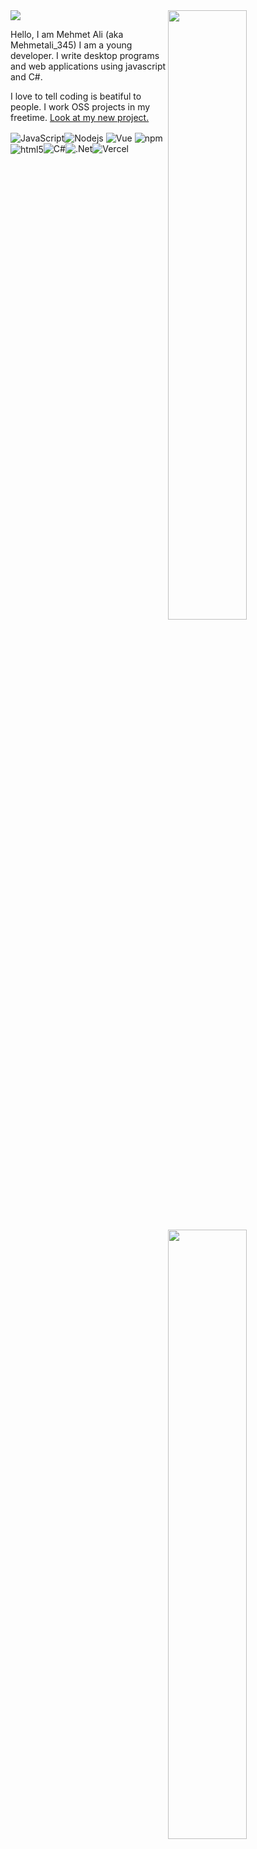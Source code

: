 <img src= "https://abinereleregeldikya.is-inside.me/WxCeUhrM.png">
<img width="50%" align="right" src="https://github-readme-stats.vercel.app/api?username=Mehmetali345Dev&count_private=true&show_icons=true&theme=dark&hide_border=true&include_all_commits=true">
<img width="50%" height="1px" align="right" src="https://i.imgur.com/DkKayja.png">
<img width="50%" align="right" src="https://github-readme-stats.vercel.app/api/top-langs/?username=Mehmetali345Dev&theme=dark&hide_border=true&layout=compact">

Hello, I am Mehmet Ali (aka Mehmetali_345) I am a young developer. I write desktop programs and web applications using javascript and C#. 




I love to tell coding is beatiful to people. I work OSS projects in my freetime.
[Look at my new project.](https://github.com/Mehmetali345Dev/345-Launcher)

<img alt="JavaScript" align="center" src="https://img.shields.io/badge/-Javascript-edb200?style=flat-square&logo=javascript&logoColor=white" /><img alt="Nodejs" align="center" src="https://img.shields.io/badge/-Nodejs-43853d?style=flat-square&logo=Node.js&logoColor=white" /> <img alt="Vue" align="center" src="https://img.shields.io/badge/-Vue-384960?style=flat-square&logo=vue.js&logoColor=white" /> <img alt="npm" align="center" src="https://img.shields.io/badge/-NPM-CB3837?style=flat-square&logo=npm&logoColor=white" /> <img alt="html5" align="center" src="https://img.shields.io/badge/-HTML5-E34F26?style=flat-square&logo=html5&logoColor=white" /><img alt="C#" src="https://img.shields.io/badge/c%23-%23239120.svg?&style=for-the-badge&logo=c-sharp&logoColor=white"/><img alt=".Net" src="https://img.shields.io/badge/.NET-5C2D91?style=for-the-badge&logo=.net&logoColor=white"/><img alt="Vercel" src="https://img.shields.io/badge/vercel-%23000000.svg?&style=for-the-badge&logo=vercel&logoColor=white"/>
